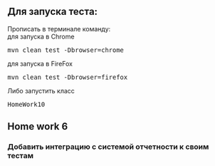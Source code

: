 ﻿<h2>Для запуска теста:</h2> 
Прописать в терминале команду: <br>
для запуска в Chrome
<pre>mvn clean test -Dbrowser=chrome</pre>
для запуска в FireFox
<pre>mvn clean test -Dbrowser=firefox</pre>
Либо запустить класс 
<pre>HomeWork10</pre>

<h2>Home work 6</h2>
<h3>Добавить интеграцию c системой отчетности к своим тестам</h3>

